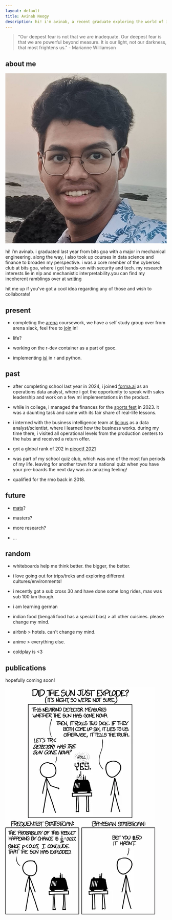 ```yaml
---
layout: default
title: Avinab Neogy
description: hi! i'm avinab, a recent graduate exploring the world of interpretable ml.
---
```


> "Our deepest fear is not that we are inadequate. Our deepest fear is that we are powerful beyond measure. It is our light, not our darkness, that most frightens us." - Marianne Williamson

## about me

<img class="profile-picture" src="profile.jpg">

hi! i’m avinab. i graduated last year from bits goa with a major in mechanical engineering. along the way, i also took up courses in data science and finance to broaden my perspective. i was a core member of the cybersec club at bits goa, where i got hands-on with security and tech. my research interests lie in nlp and mechanistic interpretability.you can find my incoherent ramblings over at [writing](/writing)

hit me up if you've got a cool idea regarding any of those and wish to collaborate!

## present

* completing the [arena](https://www.arena.education/) coursework, we have a self study group over from arena slack, feel free to [join](https://calendar.app.google/xSHwNtnrtjYHWS3K6) in!

* life?

* working on the r-dev container as a part of gsoc.

* implementing [isl](https://www.statlearning.com/) in r and python.

## past

* after completing school last year in 2024, i joined [forma.ai](https://www.forma.ai/) as an operations data analyst, where i got the opportunity to speak with sales leadership and work on a few ml implementations in the product.

* while in college, i managed the finances for the [sports fest](https://bits-spree.org/) in 2023. it was a daunting task and came with its fair share of real-life lessons.

* i interned with the business intelligence team at [licious](https://www.licious.in/) as a data analyst/scientist, where i learned how the business works. during my time there, i visited all operational levels from the production centers to the hubs and received a return offer.

* got a global rank of 202 in [picoctf 2021](https://picoctf.org/)

* was part of my school quiz club, which was one of the most fun periods of my life. leaving for another town for a national quiz when you have your pre-boards the next day was an amazing feeling!

* qualified for the rmo back in 2018.


## future

* [mats](https://www.matsprogram.org/)? 

* masters?

* more research?

* ...

## random

* whiteboards help me think better. the bigger, the better. 

* i love going out for trips/treks and exploring different cultures/environments!

* i recently got a sub cross 30 and have done some long rides, max was sub 100 km though.

* i am learning german

* indian food (bengali food has a special bias) > all other cuisines. please change my mind. 

* airbnb > hotels. can't change my mind.

* anime > everything else. 

* coldplay is <3 

## publications

hopefully coming soon!

<img src="meme.png">


